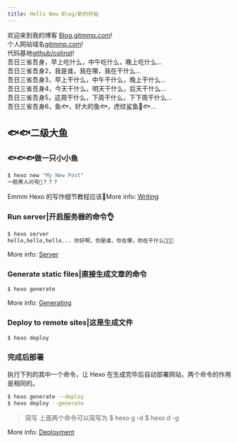 ```yaml
---
title: Hello New Blog/新的开始
---
```


欢迎来到我的博客 [Blog.gitmmp.com](https://colinst.github.io)!  
个人网站域名[gitmmp.com](http://gitmmp.com)!  
 代码基地[github/colinst](https://github.com/colinst)!  
 吾日三省吾身，早上吃什么，中午吃什么，晚上吃什么...    
 吾日三省吾身2，我是谁，我在哪，我在干什么...    
 吾日三省吾身3，早上干什么，中午干什么，晚上干什么...  
 吾日三省吾身4，今天干什么，明天干什么，后天干什么...  
 吾日三省吾身5，这周干什么，下周干什么，下下周干什么...  
 吾日三省吾身6，鱼🐟，好大的鱼🐟，虎纹鲨鱼🐯🐟...  
 

## 🐟🐟二级大鱼

### 🐟🐟🐟做一只小小鱼

``` bash
$ hexo new "My New Post"
一脸黑人问号👤？？？
```

Emmm Hexo 的写作细节教程应该🐷More info: [Writing](https://hexo.io/docs/writing.html)

### Run server|开启服务器的命令👌

``` bash
$ hexo server
hello,hello,hello... 你好啊，你是谁，你在哪，你在干什么👀👀👀
```

More info: [Server](https://hexo.io/docs/server.html)

### Generate static files|直接生成文章的命令

``` bash
$ hexo generate
```

More info: [Generating](https://hexo.io/docs/generating.html)

### Deploy to remote sites|这是生成文件

``` bash
$ hexo deploy
```

### 完成后部署
执行下列的其中一个命令，让 Hexo 在生成完毕后自动部署网站，两个命令的作用是相同的。  
``` bash
$ hexo generate --deploy
$ hexo deploy --generate
```

> 简写
上面两个命令可以简写为
$ hexo g -d
$ hexo d -g


More info: [Deployment](https://hexo.io/docs/deployment.html)
